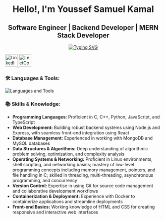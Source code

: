 <h1 align="center">Hello!, I'm Youssef Samuel Kamal</h1>

<h2 align="center"> Software Engineer | Backend Developer | MERN Stack Developer</h2>

<p align="center">
  <!-- Typing SVG -->
  <a href="https://www.linkedin.com/in/youssef-samuel-149909220/">
    <img src="https://readme-typing-svg.herokuapp.com/?lines=Passionate+Backend+Developer;MERN+Stack+Developer&font=Bold+Code&center=true&height=55&color=30D050&pause=1750&size=20" alt="Typing SVG" />
  </a>
</p>

<p align="left">
  <a href="https://www.linkedin.com/in/youssef-samuel-149909220/">
    <img src="https://img.shields.io/badge/LinkedIn-0060A0?style=for-the-badge&logo=linkedin&logoColor=white" height="40" alt="LinkedIn"/>
  </a>
  <a href="https://leetcode.com/u/YouSam84/">
    <img src="https://img.shields.io/badge/LeetCode-FFA116?style=for-the-badge&logo=leetcode&logoColor=white" height="40" alt="LeetCode"/>
  </a>
</p>

<h3 align="left">🛠️ Languages & Tools:</h3>
<p align="left">
  <img src="https://skillicons.dev/icons?i=html,css,ts,nodejs,express,react,mongodb,python,c,cpp,git,linux,docker" alt="Languages and Tools"/>
</p>

<h3 align="left">📚 Skills & Knowledge:</h3>
<ul>
  <li><strong>Programming Languages:</strong> Proficient in C, C++, Python, JavaScript, and TypeScript</li>
  <li><strong>Web Development:</strong> Building robust backend systems using Node.js and Express, with seamless front-end integration using React</li>
  <li><strong>Database Management:</strong> Experienced in working with MongoDB and MySQL databases</li>
  <li><strong>Data Structures & Algorithms:</strong> Deep understanding of algorithmic problem solving, optimization, and complexity analysis</li>
 <li><strong>Operating Systems & Networking:</strong> Proficient in Linux environments, shell scripting, and networking basics; mastery of low-level programming concepts including memory management, pointers, and file handling in C; skilled in threading, multi-threading, asynchronous programming, and concurrency</li>
  <li><strong>Version Control:</strong> Expertise in using Git for source code management and collaborative development workflows</li>
  <li><strong>Containerization & Deployment:</strong> Experience with Docker to containerize applications and streamline deployments</li>
  <li><strong>Front-end Basics:</strong> Working knowledge of HTML and CSS for creating responsive and interactive web interfaces</li>
</ul>

